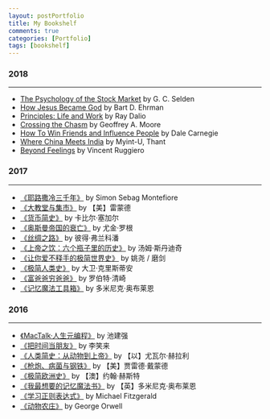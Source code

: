 ```yaml
---
layout: postPortfolio
title: My Bookshelf
comments: true
categories: [Portfolio]
tags: [bookshelf]
---  
```


### 2018
-------------

* [The Psychology of the Stock Market](https://www.amazon.com/gp/product/B001C4PTUY/ref=oh_aui_d_detailpage_o02_?ie=UTF8&psc=1) by G. C. Selden    
* [How Jesus Became God](https://www.amazon.com/gp/product/B00DB39V2Q/ref=oh_aui_d_detailpage_o01_?ie=UTF8&psc=1) by Bart D. Ehrman       
* [Principles: Life and Work](https://www.amazon.com/gp/product/B071CTK28D/ref=oh_aui_d_detailpage_o00_?ie=UTF8&psc=1) by Ray Dalio    
* [Crossing the Chasm](https://www.scribd.com/book/197209100/Crossing-the-Chasm-3rd-Edition-Marketing-and-Selling-Disruptive-Products-to-Mainstream-Customers) by Geoffrey A. Moore       
* [How To Win Friends and Influence People](https://www.scribd.com/book/224349281/How-To-Win-Friends-and-Influence-People) by Dale Carnegie             
* [Where China Meets India]() by Myint-U, Thant    
* [Beyond Feelings]() by Vincent Ruggiero



### 2017
-------------

* [《耶路撒冷三千年》](https://book.douban.com/subject/22638869/) by Simon Sebag Montefiore  
* [《大教堂与集市》](https://book.douban.com/subject/25881855/) by 【美】雷蒙德
* [《货币简史》](https://book.douban.com/subject/26772766/) by 卡比尔·塞加尔
* [《奥斯曼帝国的衰亡》](https://book.douban.com/subject/26869694/) by 尤金·罗根
* [《丝绸之路》](https://book.douban.com/subject/26853835/) by 彼得·弗兰科潘 
* [《上帝之饮：六个瓶子里的历史》](https://book.douban.com/subject/26827323/) by 汤姆·斯丹迪奇 
* [《让你爱不释手的极简世界史》](https://book.douban.com/subject/26808901/) by 姚尧 / 磨剑
* [《极简人类史》]() by 大卫·克里斯蒂安    
* [《富爸爸穷爸爸》]() by 罗伯特·清崎    
* [《记忆魔法工具箱》]() by 多米尼克·奥布莱恩    


### 2016
-------------

* [《MacTalk·人生元编程》](https://www.amazon.cn/dp/B00ID5UV30) by 池建强
* [《把时间当朋友》](http://zhibimo.com/books/xiaolai/ba-shi-jian-dang-zuo-peng-you/) by 李笑来
* [《人类简史：从动物到上帝》](https://book.douban.com/subject/25985021/) by 【以】尤瓦尔·赫拉利
* [《枪炮、病菌与钢铁》](https://book.douban.com/subject/1813841/) by 【美】贾雷德·戴蒙德
* [《极简欧洲史》](https://book.douban.com/subject/5366248/) by 【澳】约翰·赫斯特
* [《我最想要的记忆魔法书》](https://book.douban.com/subject/6710983/) by 【英】多米尼克·奥布莱恩
* [《学习正则表达式》](https://book.douban.com/subject/22601258/) by Michael Fitzgerald
* [《动物农庄》](https://book.douban.com/subject/1003419/) by George Orwell